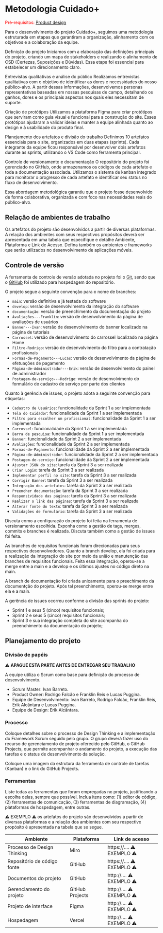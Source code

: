 
# Metodologia Cuidado+

<span style="color:red">Pré-requisitos: <a href="03-Product-design.md"> Product design</a></span>

Para o desenvolvimento do projeto Cuidado+, seguimos uma metodologia estruturada em etapas que garantiram a organização, alinhamento com os objetivos e a colaboração da equipe.

Definição do projeto
Iniciamos com a elaboração das definições principais do projeto, criando um mapa de stakeholders e realizando o alinhamento de CSD (Certezas, Suposições e Dúvidas). Essa etapa foi essencial para estabelecer um direcionamento claro.

Entrevistas qualitativas e análise do público
Realizamos entrevistas qualitativas com o objetivo de identificar as dores e necessidades do nosso público-alvo. A partir dessas informações, desenvolvemos personas representativas baseadas em nossas pesquisas de campo, detalhando os ganhos, dores e os principais aspectos nos quais eles necessitam de suporte.

Criação de protótipos
Utilizamos a plataforma Figma para criar protótipos que serviram como guia visual e funcional para a construção do site. Esses protótipos ajudaram a validar ideias e manter a equipe alinhada quanto ao design e à usabilidade do produto final.

Planejamento dos artefatos e divisão do trabalho
Definimos 10 artefatos essenciais para o site, organizados em duas etapas (sprints). Cada integrante da equipe ficou responsável por desenvolver dois artefatos durante as sprints, utilizando o VS Code como ferramenta principal.

Controle de versionamento e documentação
O repositório do projeto foi gerenciado no GitHub, onde armazenamos os códigos de cada artefato e toda a documentação associada. Utilizamos o sistema de kanban integrado para monitorar o progresso de cada artefato e identificar seu status no fluxo de desenvolvimento.

Essa abordagem metodológica garantiu que o projeto fosse desenvolvido de forma colaborativa, organizada e com foco nas necessidades reais do público-alvo.

## Relação de ambientes de trabalho

Os artefatos do projeto são desenvolvidos a partir de diversas plataformas. A relação dos ambientes com seus respectivos propósitos deverá ser apresentada em uma tabela que especifique e detalhe Ambiente, Plataforma e Link de Acesso. Defina também os ambientes e frameworks que serão utilizados no desenvolvimento de aplicações móveis.

## Controle de versão

A ferramenta de controle de versão adotada no projeto foi o [Git](https://git-scm.com/), sendo que o [GitHub](https://github.com) foi utilizado para hospedagem do repositório.

O projeto segue a seguinte convenção para o nome de branches:

- `main`: versão definitiva e já testada do software
- `develop`: versão de desenvolvimento da integração do software
- `documentação`: versão de preenchimento da documentação do projeto
- `Avaliações---Franklin`: versão de desenvolvimento da página de avaliações de usuários
- `Banner---Ivan`: versão de desenvolvimento do banner localizado na página de tutoriais
- `Carrossel`: versão de desenvolvimento do carrossel localizado na página Home
- `Filtro-Rodrigo`: versão de desenvolvimento do filtro para a contratação profissionais
- `Formas-de-Pagamento---Lucas`: versão de desenvolvimento da página de efetuações de pagamento
- `Página-de-Administrador---Erik`: versão de desenvolvimento do painel de administrador
- `Postagem-de-serviço---Rodrigo`: versão de desenvolvimento do formulário de cadastro de serviço por parte dos clientes

Quanto à gerência de issues, o projeto adota a seguinte convenção para etiquetas:

- `Cadastro de Usuários`: funcionalidade da Sprint 1 a ser implementada
- `Tela do Cuidador`: funcionalidade da Sprint 1 a ser implementada
- `Filtro para escolher um profissional`: funcionalidade da Sprint 1 a ser implementada
- `Carrossel`: funcionalidade da Sprint 1 a ser implementada
- `Barra de pesquisa`: funcionalidade da Sprint 1 a ser implementada
- `Banner`: funcionalidade da Sprint 2 a ser implementada
- `Avaliações`: funcionalidade da Sprint 2 a ser implementada
- `Formas-de-Pagamento`: funcionalidade da Sprint 2 a ser implementada
- `Página-de-Administrador`: funcionalidade da Sprint 2 a ser implementada
- `Postagem-de-serviço`: funcionalidade da Sprint 2 a ser implementada
- `Ajustar JSON do site`: tarefa da Sprint 3 a ser realizada
- `Criar Login`:  tarefa da Sprint 3 a ser realizada
- `Implementar perfil no site`:  tarefa da Sprint 3 a ser realizada
- `Corrigir Banner`:  tarefa da Sprint 3 a ser realizada
- `Integração dos artefatos`:  tarefa da Sprint 3 a ser realizada
- `Preencher documentação`:  tarefa da Sprint 3 a ser realizada
- `Responsividade das páginas`:  tarefa da Sprint 3 a ser realizada
- `Realizar o link das páginas`:  tarefa da Sprint 3 a ser realizada
- `Alterar fonte do texto`:  tarefa da Sprint 3 a ser realizada
- `Validações de formulário`:  tarefa da Sprint 3 a ser realizada

Discuta como a configuração do projeto foi feita na ferramenta de versionamento escolhida. Exponha como a gestão de tags, merges, commits e branches é realizada. Discuta também como a gestão de issues foi feita.

As branches de requisitos funcionais foram direcionadas para seus respectivos desenvolvedores. Quanto a branch develop, ela foi criada para a realização da integração do site por meio da união e manutenção das branches de requisitos funcionais. Feita essa integração, operou-se a merge entre a main e a develop e os últimos ajustes no código direto na main.

A branch de documentação foi criada unicamente para o preechimento da documentção do projeto. Após tal preenchimento, operou-se merge entre ela e a main.

A gerência de issues ocorreu conforme a divisão das sprints do projeto: 
- Sprint 1 e seus 5 (cinco) requisitos funcionais;
- Sprint 2 e seus 5 (cinco) requisitos funcionais;  
- Sprint 3 e sua integração completa do site acompanha do preenchimento da documentação do projeto; 

## Planejamento do projeto

###  Divisão de papéis

⚠️ **APAGUE ESTA PARTE ANTES DE ENTREGAR SEU TRABALHO**

A equipe utiliza o Scrum como base para definição do processo de desenvolvimento.

- Scrum Master: Ivan Barreto.
- Product Owner: Rodrigo Falcão e Franklin Reis e Lucas Puggina.
- Equipe de Desenvolvimento: Ivan Barreto, Rodrigo Falcão, Franklin Reis, Erik Alcântara e Lucas Puggina.
- Equipe de Design: Erik Alcântara.

### Processo

Coloque detalhes sobre o processo de Design Thinking e a implementação do Framework Scrum seguido pelo grupo. O grupo deverá fazer uso do recurso de gerenciamento de projeto oferecido pelo GitHub, o GitHub Projects, que permite acompanhar o andamento do projeto, a execução das tarefas e o status de desenvolvimento da solução. 

Coloque uma imagem da estrutura da ferramenta de controle de tarefas (Kanban) e o link do GitHub Projects.
 
### Ferramentas

Liste todas as ferramentas que foram empregadas no projeto, justificando a escolha delas, sempre que possível. Inclua itens como: (1) editor de código, (2) ferramentas de comunicação, (3) ferramentas de diagramação, (4) plataformas de hospedagem, entre outras.

⚠️ EXEMPLO ⚠️ os artefatos do projeto são desenvolvidos a partir de diversas plataformas e a relação dos ambientes com seu respectivo propósito é apresentada na tabela que se segue.

| Ambiente                            | Plataforma                         | Link de acesso                       |
|-------------------------------------|------------------------------------|--------------------------------------|
| Processo de Design Thinking         | Miro                               | https://....   ⚠️ EXEMPLO ⚠️        |
| Repositório de código fonte         | GitHub                             | https://....   ⚠️ EXEMPLO ⚠️        |
| Documentos do projeto               | GitHub                             | http://....    ⚠️ EXEMPLO ⚠️        |
| Gerenciamento do projeto            | GitHub Projects                    | http://....    ⚠️ EXEMPLO ⚠️        |
| Projeto de interface                | Figma                              | http://....    ⚠️ EXEMPLO ⚠️        |
| Hospedagem                          | Vercel                             | http://....    ⚠️ EXEMPLO ⚠️        |
 
